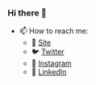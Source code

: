 ### Hi there 👋

<!--
**rodolfoghi/rodolfoghi** is a ✨ _special_ ✨ repository because its `README.md` (this file) appears on your GitHub profile.

Here are some ideas to get you started:

- 🔭 I’m currently working on ...
- 🌱 I’m currently learning ...
- 👯 I’m looking to collaborate on ...
- 🤔 I’m looking for help with ...
- 💬 Ask me about ...
- 📫 How to reach me: ...
- 😄 Pronouns: ...
- ⚡ Fun fact: ...
- 🔭 I’m currently working with C#, Oracle Database, Javascript, CSS and HTML.
- 🌱 I’m currently learning Game Development, Python, Typescript, NestJS and Rust.
-->
- 📫 How to reach me:
  * 🚀 [Site](https://bdcd.com.br/) <br>
  * 🐦 [Twitter](https://twitter.com/ghiggirodolfo) <br>
  * 📸 [Instagram](https://www.instagram.com/ghiggirodolfo/) <br>
  * 💼 [LinkedIn](https://www.linkedin.com/in/gringodev/) <br>
